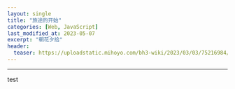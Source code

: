 ```yaml
---
layout: single
title: "旅途的开始"
categories: [Web, JavaScript]
last_modified_at: 2023-05-07
excerpt: "朝花夕拾"
header:
  teaser: https://uploadstatic.mihoyo.com/bh3-wiki/2023/03/03/75216984/e5c55ec888f8b145359b665fe299bafe_2207890693645110739.png
---
```


___
test
